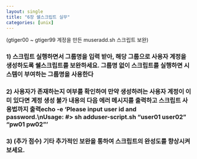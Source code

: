 ```yaml
---
layout: single
title: "6장 쉘스크립트 실무"
categories: [unix]
---
```

(gtiger00 ~ gtiger99 계정을 만든 museradd.sh 스크립트 보완)
### 1) 스크립트 실행하면서 그룹명을 입력 받아, 해당 그룹으로 사용자 계정을 생성하도록 쉘스크립트를 보완하세요. 그룹명 없이 스크립트를 실행하면 시스템이 부여하는 그룹명을 사용한다


### 2) 사용자가 존재하는지 여부를 확인하여 만약 생성하려는 사용자 계정이 이미 있다면 계정 생성 불가 내용의 다음 에러 메시지를 출력하고 스크립트 사용법까지 출력echo -e ‘Please input user id and password.\nUsage: #> sh adduser-script.sh “user01 user02” “pw01 pw02”’


### 3) (추가 점수) 기타 추가적인 보완을 통하여 스크립트의 완성도를 향상시켜 보세요.
